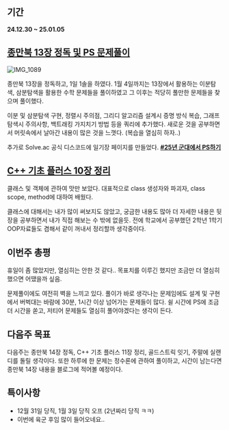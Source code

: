 ## 기간
**24.12.30 ~ 25.01.05**

## [종만북 13장 정독 및 PS 문제풀이](https://berry-fisher-f89.notion.site/15d326d21c2c80b1aef9ccf5b525a68b?v=c8034750b12644c7a600e4bdacb823a0&pvs=4)
![IMG_1089](https://github.com/user-attachments/assets/d5e0d00d-1e75-4f8c-9d91-64d41289c678)

종만북 13장을 정독하고, 1일 1솔을 하였다.
1월 4일까지는 13장에서 활용하는 이분탐색, 삼분탐색을 활용한 수학 문제들을 풀이하였고 그 이후는 적당히 풀만한 문제들을 찾으며 풀이했다.

이분 및 삼분탐색 구현, 정렬시 주의점, 그리디 알고리즘 설계시 증명 방식 복습, 그래프 탐색시 주의사항, 백트래킹 가지치기 방법 등을 쿼리에 추가했다.
새로운 것을 공부하면서 머릿속에서 날아간 내용이 많은 것을 느꼇다. (복습을 열심히 하자..)

추가로 Solve.ac 공식 디스코드에 일기장 페이지를 만들었다.
**[#25년 군대에서 PS하기](https://discord.com/channels/857583541440348170/1324932107444817971)**

## [C++ 기초 플러스 10장 정리](https://berry-fisher-f89.notion.site/10-168326d21c2c80f694fbe2663ceaaff8?pvs=4)
클래스 및 객체에 관하여 맛만 보았다. 대표적으로 class 생성자와 파괴자, class scope, method에 대하여 배웠다.

클래스에 대해서는 내가 많이 써보지도 않았고, 궁금한 내용도 많아 더 자세한 내용은 뒷장을 공부하면서 내가 직접 해보는 수 밖에 없을듯.
전에 학교에서 공부했던 2학년 1학기 OOP자료들도 겸해서 같이 꺼내서 정리할까 생각중이다.

## 이번주 총평
휴일이 좀 많았지만, 열심히는 안한 것 같다.. 목표치를 이루긴 했지만 조금만 더 열심히 했으면 어땠을까 싶음.

문제풀이에도 여전히 벽을 느끼고 있다. 풀이가 바로 생각나는 문제임에도 설계 및 구현에서 버벅대는 바람에 30분, 1시간 이상 넘어가는 문제들이 많다.
쉴 시간에 PS에 조금 더 시간을 쏟고, 저티어 문제들도 열심히 풀어야겠다는 생각이 든다.

## 다음주 목표
다음주는 종만북 14장 정독, C++ 기초 플러스 11장 정리, 골드스트릭 잇기, 주말에 실랜디를 돌릴 생각이다.
또한 하루에 한 문제는 정수론에 관하여 풀이하고, 시간이 남는다면 종만북 14장 내용을 블로그에 적어볼 예정이다.

## 특이사항
- 12월 31일 당직, 1월 3일 당직 오프 (2년짜리 당직 ㅋㅋ)
- 이번에 육군 후임 많이 들어오네요..

